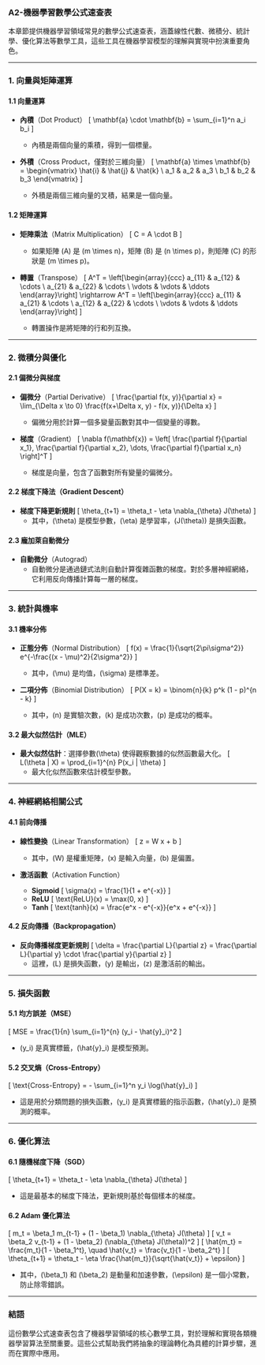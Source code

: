 ### **A2-機器學習數學公式速查表**

本章節提供機器學習領域常見的數學公式速查表，涵蓋線性代數、微積分、統計學、優化算法等數學工具，這些工具在機器學習模型的理解與實現中扮演重要角色。

---

### **1. 向量與矩陣運算**

#### 1.1 向量運算

- **內積**（Dot Product）
  \[
  \mathbf{a} \cdot \mathbf{b} = \sum_{i=1}^n a_i b_i
  \]
  - 內積是兩個向量的乘積，得到一個標量。

- **外積**（Cross Product，僅對於三維向量）
  \[
  \mathbf{a} \times \mathbf{b} = \begin{vmatrix} \hat{i} & \hat{j} & \hat{k} \\ a_1 & a_2 & a_3 \\ b_1 & b_2 & b_3 \end{vmatrix}
  \]
  - 外積是兩個三維向量的叉積，結果是一個向量。

#### 1.2 矩陣運算

- **矩陣乘法**（Matrix Multiplication）
  \[
  C = A \cdot B
  \]
  - 如果矩陣 \(A\) 是 \(m \times n\)，矩陣 \(B\) 是 \(n \times p\)，則矩陣 \(C\) 的形狀是 \(m \times p\)。

- **轉置**（Transpose）
  \[
  A^T = \left[\begin{array}{ccc} a_{11} & a_{12} & \cdots \\ a_{21} & a_{22} & \cdots \\ \vdots & \vdots & \ddots \end{array}\right] \rightarrow A^T = \left[\begin{array}{ccc} a_{11} & a_{21} & \cdots \\ a_{12} & a_{22} & \cdots \\ \vdots & \vdots & \ddots \end{array}\right]
  \]
  - 轉置操作是將矩陣的行和列互換。

---

### **2. 微積分與優化**

#### 2.1 偏微分與梯度

- **偏微分**（Partial Derivative）
  \[
  \frac{\partial f(x, y)}{\partial x} = \lim_{\Delta x \to 0} \frac{f(x+\Delta x, y) - f(x, y)}{\Delta x}
  \]
  - 偏微分用於計算一個多變量函數對其中一個變量的導數。

- **梯度**（Gradient）
  \[
  \nabla f(\mathbf{x}) = \left[ \frac{\partial f}{\partial x_1}, \frac{\partial f}{\partial x_2}, \dots, \frac{\partial f}{\partial x_n} \right]^T
  \]
  - 梯度是向量，包含了函數對所有變量的偏微分。

#### 2.2 梯度下降法（Gradient Descent）

- **梯度下降更新規則**
  \[
  \theta_{t+1} = \theta_t - \eta \nabla_{\theta} J(\theta)
  \]
  - 其中，\(\theta\) 是模型參數，\(\eta\) 是學習率，\(J(\theta)\) 是損失函數。

#### 2.3 龐加萊自動微分

- **自動微分**（Autograd）
  - 自動微分是通過鏈式法則自動計算復雜函數的梯度。對於多層神經網絡，它利用反向傳播計算每一層的梯度。

---

### **3. 統計與機率**

#### 3.1 機率分佈

- **正態分佈**（Normal Distribution）
  \[
  f(x) = \frac{1}{\sqrt{2\pi\sigma^2}} e^{-\frac{(x - \mu)^2}{2\sigma^2}}
  \]
  - 其中，\(\mu\) 是均值，\(\sigma\) 是標準差。

- **二項分佈**（Binomial Distribution）
  \[
  P(X = k) = \binom{n}{k} p^k (1 - p)^{n - k}
  \]
  - 其中，\(n\) 是實驗次數，\(k\) 是成功次數，\(p\) 是成功的概率。

#### 3.2 最大似然估計（MLE）

- **最大似然估計**：選擇參數\(\theta\) 使得觀察數據的似然函數最大化。
  \[
  L(\theta | X) = \prod_{i=1}^{n} P(x_i | \theta)
  \]
  - 最大化似然函數來估計模型參數。

---

### **4. 神經網絡相關公式**

#### 4.1 前向傳播

- **線性變換**（Linear Transformation）
  \[
  z = W x + b
  \]
  - 其中，\(W\) 是權重矩陣，\(x\) 是輸入向量，\(b\) 是偏置。

- **激活函數**（Activation Function）
  - **Sigmoid**
    \[
    \sigma(x) = \frac{1}{1 + e^{-x}}
    \]
  - **ReLU**
    \[
    \text{ReLU}(x) = \max(0, x)
    \]
  - **Tanh**
    \[
    \text{tanh}(x) = \frac{e^x - e^{-x}}{e^x + e^{-x}}
    \]

#### 4.2 反向傳播（Backpropagation）

- **反向傳播梯度更新規則**
  \[
  \delta = \frac{\partial L}{\partial z} = \frac{\partial L}{\partial y} \cdot \frac{\partial y}{\partial z}
  \]
  - 這裡，\(L\) 是損失函數，\(y\) 是輸出，\(z\) 是激活前的輸出。

---

### **5. 損失函數**

#### 5.1 均方誤差（MSE）

\[
MSE = \frac{1}{n} \sum_{i=1}^{n} (y_i - \hat{y}_i)^2
\]
- \(y_i\) 是真實標籤，\(\hat{y}_i\) 是模型預測。

#### 5.2 交叉熵（Cross-Entropy）

\[
\text{Cross-Entropy} = - \sum_{i=1}^n y_i \log(\hat{y}_i)
\]
- 這是用於分類問題的損失函數，\(y_i\) 是真實標籤的指示函數，\(\hat{y}_i\) 是預測的概率。

---

### **6. 優化算法**

#### 6.1 隨機梯度下降（SGD）

\[
\theta_{t+1} = \theta_t - \eta \nabla_{\theta} J(\theta)
\]
- 這是最基本的梯度下降法，更新規則基於每個樣本的梯度。

#### 6.2 Adam 優化算法

\[
m_t = \beta_1 m_{t-1} + (1 - \beta_1) \nabla_{\theta} J(\theta)
\]
\[
v_t = \beta_2 v_{t-1} + (1 - \beta_2) (\nabla_{\theta} J(\theta))^2
\]
\[
\hat{m_t} = \frac{m_t}{1 - \beta_1^t}, \quad \hat{v_t} = \frac{v_t}{1 - \beta_2^t}
\]
\[
\theta_{t+1} = \theta_t - \eta \frac{\hat{m_t}}{\sqrt{\hat{v_t}} + \epsilon}
\]
- 其中，\(\beta_1\) 和 \(\beta_2\) 是動量和加速參數，\(\epsilon\) 是一個小常數，防止除零錯誤。

---

### **結語**

這份數學公式速查表包含了機器學習領域的核心數學工具，對於理解和實現各類機器學習算法至關重要。這些公式幫助我們將抽象的理論轉化為具體的計算步驟，進而在實際中應用。